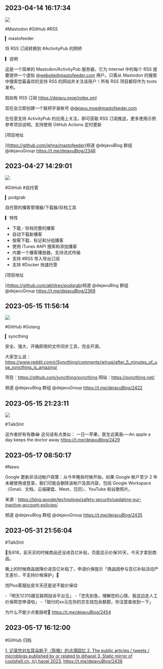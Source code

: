 
## 2023-04-14 16:17:34

![](assets/dejavuBlog/20250321_122142_405319.jpg) 

#Mastodon #GitHub #RSS

▎mastofeeder

将 RSS 订阅转换到 #ActivityPub 的网桥

▎说明

这是一个简单的 Mastodon/ActivityPub 服务器，它为 Internet 中的每个 RSS 提要提供一个虚拟 @website@mastofeeder.com 用户。只需从 Mastodon 的搜索中搜索您最喜欢的支持 RSS 的网站并关注该用户！所有 RSS 项目都将作为 toots 发布。

假如有 RSS 订阅 https://dejavu.moe/index.xml

现在会立即创建一个联邦宇宙帐号 @dejavu.moe@mastofeeder.com

在任意支持 ActivityPub 的应用上关注，即可获取 RSS 订阅推送，更多使用示例参考项目说明，支持使用 GitHub Actions 定时更新

[项目地址

](https://github.com/jehna/mastofeeder)频道 @dejavuBlog
群组 @dejavuGroup
https://t.me/dejavuBlog/2348

## 2023-04-27 14:29:01

![](assets/dejavuBlog/20250321_122153_806660.jpg) 

#GitHub #自托管

▎podgrab

自托管的播客管理器/下载器/存档工具

▎特性

- 下载／存档完整的播客
- 自动下载新播客
- 按需下载、标记和分组播客
- 使用 iTunes #API 搜索和添加播客
- 内置一个播客播放器，支持流式传输
- 支持 #RSS 导入导出订阅
- 支持 #Docker 快速托管

[项目地址

](https://github.com/akhilrex/podgrab)频道 @dejavuBlog
群组 @dejavuGroup
https://t.me/dejavuBlog/2369

## 2023-05-15 11:56:14

![](assets/dejavuBlog/20250321_122205_97216.jpg) 

#GitHub #Golang

▎syncthing

安全、强大、开箱即用的文件同步工具，完全开源。

大家怎么说：https://www.reddit.com/r/Syncthing/comments/wlruqj/after_5_minutes_of_use_syncthing_is_amazing/

项目：https://github.com/syncthing/syncthing
网站：https://syncthing.net/

频道 @dejavuBlog
群组 @dejavuGroup
https://t.me/dejavuBlog/2422

## 2023-05-15 21:23:11

![](assets/dejavuBlog/20250321_122221_127209.jpg) 

#TalkShit

这作者好有有趣😂 这句话有点类似： 一日一苹果，医生远离我──An apple a day keeps the doctor away
https://t.me/dejavuBlog/2429

## 2023-05-17 08:50:17



#News

Google 更新非活动帐户政策：从今年晚些时候开始，如果 Google 帐户至少 2 年未被使用或登录，我们可能会删除该帐户及其内容，包括 Google Workspace（Gmail、文档、云端硬盘、Meet、日历）、YouTube 和谷歌照片。

来源：https://blog.google/technology/safety-security/updating-our-inactive-account-policies/

频道 @dejavuBlog
群组 @dejavuGroup
https://t.me/dejavuBlog/2435

## 2023-05-31 21:56:04



#TalkShit

🐶东618，前天买的时候商品还没进百亿补贴，页面显示价保30天，今天才拿到商品。

晚上的时候商品就降价进百亿补贴了，申请价保提示「商品因参与百亿补贴活动产生差价，不支持价格保护」🤡

找Plus客服扯皮半天还是说不能价保😋

-「明天12315跟互联网投诉平台见」
-「您先别急，理解您的心情，我这边走人工价保帮您申请哈」
-「赔付的xx元在你的京东钱包余额那，你注意查收到一下」

为什么不能少点套路呢🫤
https://t.me/dejavuBlog/2454

## 2023-05-17 16:12:00



#GitHub 归档

[1. 记录您对左耳朵耗子（陈皓）的点滴回忆
](https://github.com/megaease/Remembering-Haoel)[2. The public articles / tweets / microblogs published by or related to @haoel
](https://github.com/ghostincoolshell/haoel-articles)[3. Static mirror of coolshell.cn, (c) haoel 2023.](https://github.com/chenshuo/coolshell)
https://t.me/dejavuBlog/2438
